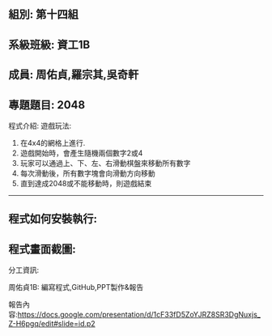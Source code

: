 組別: 第十四組
---------------------------------
系級班級: 資工1B
----------------------------------
成員: 周佑貞,羅宗其,吳奇軒
-----------------------------------
專題題目: 2048
----------------------------------
程式介紹:
遊戲玩法:
1.  在4x4的網格上進行.
2.  遊戲開始時，會產生隨機兩個數字2或4
3.  玩家可以通過上、下、左、右滑動棋盤來移動所有數字
4.  每次滑動後，所有數字塊會向滑動方向移動
5.  直到達成2048或不能移動時，則遊戲結束
--------------------------------------
程式如何安裝執行:
--------------------------------------
程式畫面截圖:
-------------------------------------
分工資訊:

周佑貞1B: 編寫程式,GitHub,PPT製作&報告

報告內容:https://docs.google.com/presentation/d/1cF33fD5ZoYJRZ8SR3DgNuxjs_Z-H6pgq/edit#slide=id.p2
